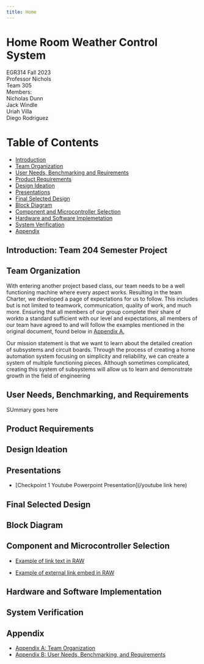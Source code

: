 ```yaml
---
title: Home
---
```


# Home Room Weather Control System

EGR314 Fall 2023  
Professor Nichols  
Team 305  
Members:    
Nicholas Dunn  
Jack Windle  
Uriah Villa  
Diego Rodriguez  


# Table of Contents
* [Introduction](https://egr314-team-305.github.io/Team305.github.io/#introduction-team-204-semester-project)
* [Team Organization](https://egr314-team-305.github.io/Team305.github.io/#team-organization)
* [User Needs, Benchmarking and Reuirements](https://egr314-team-305.github.io/Team305.github.io/#user-needs-benchmarking-and-requirements)
* [Product Requirements](https://egr314-team-305.github.io/Team305.github.io/#product-requirements)
* [Design Ideation](https://egr314-team-305.github.io/Team305.github.io/#design-ideation)
* [Presentations](https://egr314-team-305.github.io/Team305.github.io/#presentations)
* [Final Selected Design](https://egr314-team-305.github.io/Team305.github.io/#final-selected-design)
* [Block Diagram](https://egr314-team-305.github.io/Team305.github.io/#block-diagram)
* [Component and Microcontroller Selection](https://egr314-team-305.github.io/Team305.github.io/#block-diagram)
* [Hardware and Software Implemetation](https://egr314-team-305.github.io/Team305.github.io/#hardware-and-software-implementation)
* [System Verification](https://egr314-team-305.github.io/Team305.github.io/#system-verification)
* [Appendix](https://egr314-team-305.github.io/Team305.github.io/#appendix)

## Introduction: Team 204 Semester Project   
  
## Team Organization
  With entering another project based class, our team needs to be a well functioning machine where every aspect works. Resulting in the team Charter, we developed a page of expectations for us to follow. This includes but is not limited to teamwork, communication, quality of work, and much more. Ensuring that all members of our group complete their share of workto a standard sufficient with our level and expectations, all members of our team have agreed to and will follow the examples mentioned in the original document, found below in [Appendix A.](https://egr314-team-305.github.io/Team305.github.io/#appendix) 

  Our mission statement is that we want to learn about the detailed creation of subsystems and circuit boards. Through the process of creating a home automation system focusing on simplicity and reliability, we can create a system of multiple functioning pieces. Although sometimes complicated, creating this system of subsystems will allow us to learn and demonstrate growth in the field of engineering

## User Needs, Benchmarking, and Requirements  
SUmmary goes here

## Product Requirements 

## Design Ideation

## Presentations
* [Checkpoint 1 Youtube Powerpoint Presentation](/youtube link here)

## Final Selected Design  

## Block Diagram
  
## Component and Microcontroller Selection  
  
* [Example of link text in RAW](/MicroSelect)

* [Example of external link embed in RAW](https://doadsheets/d/1ZWJujIUSddGSwfPPaxeSsj4ZDpHQYlIZ/edit#gid=2120733341)

## Hardware and Software Implementation

## System Verification 


## Appendix
* [Appendix A: Team Organization](/01-team-organization.pdf)
* [Appendix B: User Needs, Benchmarking, and Requirements](/02-user-needs-and-requirements.pdf)
